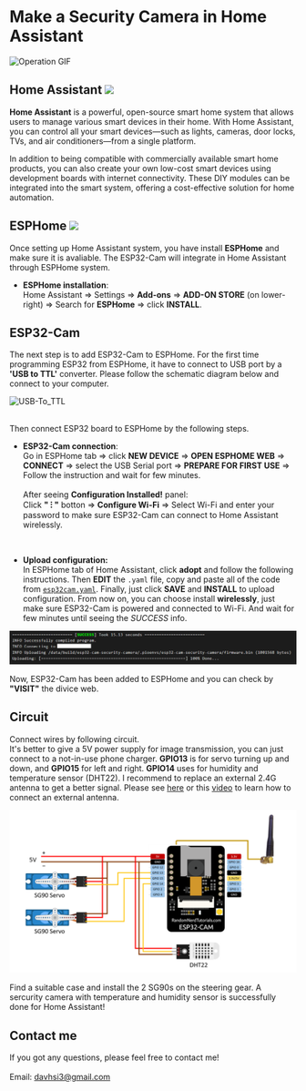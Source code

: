 # Make a Security Camera in Home Assistant

![Operation GIF](img/Operation.gif)

## Home Assistant <img src="https://encrypted-tbn0.gstatic.com/images?q=tbn:ANd9GcStB6C1liB44PdYGSsGnWeSP3AfhWo0Utie_A&s" width="40"> 

**Home Assistant** is a powerful, open-source smart home system that allows users to manage various smart devices in their home. With Home Assistant, you can control all your smart devices—such as lights, cameras, door locks, TVs, and air conditioners—from a single platform.

In addition to being compatible with commercially available smart home products, you can also create your own low-cost smart devices using development boards with internet connectivity. These DIY modules can be integrated into the smart system, offering a cost-effective solution for home automation.

## ESPHome <img src="https://encrypted-tbn0.gstatic.com/images?q=tbn:ANd9GcSDkyZPuqZkxRauA9MR8bOAn0MufyA3QmYZOg&s" width="40">

Once setting up Home Assistant system, you have install **ESPHome** and make sure it is avaliable. The ESP32-Cam will integrate in Home Assistant through ESPHome system. 

* **ESPHome installation**: \
Home Assistant ⇒ Settings ⇒ **Add-ons** ⇒ **ADD-ON STORE** (on lower-right) ⇒ Search for **ESPHome** ⇒ click **INSTALL**.

## ESP32-Cam
The next step is to add ESP32-Cam to ESPHome. For the first time programming ESP32 from ESPHome, it have to connect to USB port by a **'USB to TTL'** converter. Please follow the schematic diagram below and connect to your computer. 

![USB-To_TTL](https://encrypted-tbn0.gstatic.com/images?q=tbn:ANd9GcRkbzJGJvbgOy58cckM3BtVvDRr18q6NEaF0A&s)

\
Then connect ESP32 board to ESPHome by the following steps. 

* **ESP32-Cam connection**: \
Go in ESPHome tab ⇒ click **NEW DEVICE** ⇒ **OPEN ESPHOME WEB** ⇒ **CONNECT** ⇒ select the USB Serial port ⇒ **PREPARE FOR FIRST USE** ⇒ Follow the instruction and wait for few minutes. \
\
After seeing **Configuration Installed!** panel: \
Click **" ⁝ "** botton ⇒ **Configure Wi-Fi** ⇒ Select Wi-Fi and enter your password to make sure ESP32-Cam can connect to Home Assistant wirelessly. 

<br/>

* **Upload configuration:** \
In ESPHome tab of Home Assistant, click **adopt** and follow the following instructions. Then **EDIT** the ```.yaml``` file, copy and paste all of the code from [```esp32cam.yaml```](esp32cam.yaml). Finally, just click **SAVE** and **INSTALL** to upload configuration. From now on, you can choose install **wirelessly**, just make sure ESP32-Cam is powered and connected to Wi-Fi. And wait for few minutes until seeing the *SUCCESS* info. 

![Success_Info](img/SuccessINFO.png)

 Now, ESP32-Cam has been added to ESPHome and you can check by **"VISIT"** the divice web. 

 ## Circuit
Connect wires by following circuit. \
It's better to give a 5V power supply for image transmission, you can just connect to a not-in-use phone charger. **GPIO13** is for servo turning up and down, and **GPIO15** for left and right. **GPIO14** uses for humidity and temperature sensor (DHT22). I recommend to replace an external 2.4G antenna to get a better signal. Please see [here](https://randomnerdtutorials.com/esp32-cam-connect-external-antenna/) or this [video](https://www.youtube.com/watch?v=aBTZuvg5sM8&t=1s) to learn how to connect an external antenna. 

<div align=left>
<img src="img/CircuitESP32.png" width="600">
</div>

Find a suitable case and install the 2 SG90s on the steering gear. A sercurity camera with temperature and humidity sensor is successfully done for Home Assistant!


## Contact me
If you got any questions, please feel free to contact me! \
\
Email: davhsi3@gmail.com